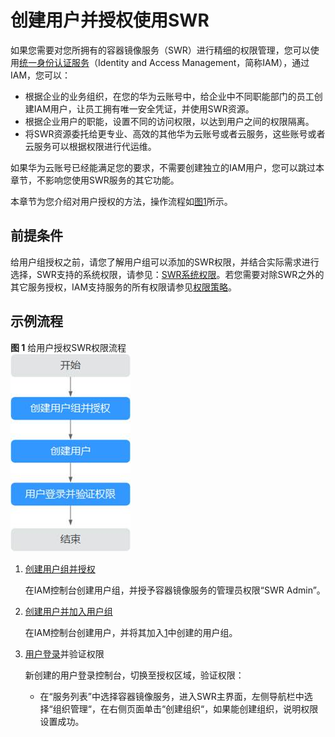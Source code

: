 # 创建用户并授权使用SWR<a name="swr_01_0072"></a>

如果您需要对您所拥有的容器镜像服务（SWR）进行精细的权限管理，您可以使用[统一身份认证服务](https://support.huaweicloud.com/usermanual-iam/iam_01_0001.html)（Identity and Access Management，简称IAM），通过IAM，您可以：

-   根据企业的业务组织，在您的华为云账号中，给企业中不同职能部门的员工创建IAM用户，让员工拥有唯一安全凭证，并使用SWR资源。
-   根据企业用户的职能，设置不同的访问权限，以达到用户之间的权限隔离。
-   将SWR资源委托给更专业、高效的其他华为云账号或者云服务，这些账号或者云服务可以根据权限进行代运维。

如果华为云账号已经能满足您的要求，不需要创建独立的IAM用户，您可以跳过本章节，不影响您使用SWR服务的其它功能。

本章节为您介绍对用户授权的方法，操作流程如[图1](#fig673713328586)所示。

## 前提条件<a name="section559312413518"></a>

给用户组授权之前，请您了解用户组可以添加的SWR权限，并结合实际需求进行选择，SWR支持的系统权限，请参见：[SWR系统权限](https://support.huaweicloud.com/productdesc-swr/swr_03_0005.html)。若您需要对除SWR之外的其它服务授权，IAM支持服务的所有权限请参见[权限策略](https://support.huaweicloud.com/permissions/policy_list.html?product=swr)。

## 示例流程<a name="section1946765275520"></a>

**图 1**  给用户授权SWR权限流程<a name="fig673713328586"></a>  
![](figures/给用户授权SWR权限流程.jpg "给用户授权SWR权限流程")

1.  <a name="li8135822590"></a>[创建用户组并授权](https://support.huaweicloud.com/usermanual-iam/iam_03_0001.html)

    在IAM控制台创建用户组，并授予容器镜像服务的管理员权限“SWR Admin”。

2.  [创建用户并加入用户组](https://support.huaweicloud.com/usermanual-iam/iam_02_0001.html)

    在IAM控制台创建用户，并将其加入[1](#li8135822590)中创建的用户组。

3.  [用户登录](https://support.huaweicloud.com/usermanual-iam/iam_01_0552.html)并验证权限

    新创建的用户登录控制台，切换至授权区域，验证权限：

    -   在“服务列表”中选择容器镜像服务，进入SWR主界面，左侧导航栏中选择“组织管理“，在右侧页面单击“创建组织“，如果能创建组织，说明权限设置成功。


